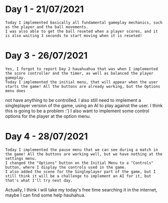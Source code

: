 # Day 1 - 21/07/2021
    Today I implemented basically all fundamental gameplay mechanics, such as the player and the ball movements. 
    I was also able to get the ball reseted when a player scores, and it is also waiting 3 seconds to start moving when it is reseted!

# Day 3 - 26/07/2021

    Yes, I forgot to report Day 2 hauahuahua that was when I implemented the score controller and the timer, as well as balanced the player gameplay.
    Today I implemented the initial menu, that will appear when the user starts the game! All the buttons are already working, but the Options menu does
not have anything to be controlled. I also still need to implement a singleplayer version of the game, using an AI to play against the user. I think this is going
to be a problem :')
    I also want to implement some control options for the player at the option menu.

# Day 4 - 28/07/2021

    Today I implemented the pause menu that we can see during a match in the game! All the buttons are working well, but we have nothing at the settings menu.
    I changed the "Options" button on the Initial Menu to a "Controls" button, where I display the controls used in the game.
    I also added the scene for the Singleplayer part of the game, but I still think it will be a challenge to implement an AI for it, but that's what I'll try next day.
Actually, I think i will take my today's free time searching it in the internet, maybe I can find some help hauhahua. 